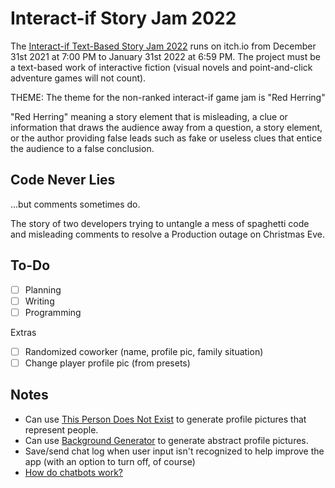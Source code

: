 # Interact-if Story Jam 2022

The [Interact-if Text-Based Story Jam 2022](https://itch.io/jam/interact-if-non-ranked-2022) runs on itch.io from December 31st 2021 at 7:00 PM to January 31st 2022 at 6:59 PM. The project must be a text-based work of interactive fiction (visual novels and point-and-click adventure games will not count).

THEME: The theme for the non-ranked  interact-if game jam is "Red Herring"

"Red Herring" meaning a story element that is misleading, a clue or information that draws the audience away from a question, a story element, or the author providing false leads such as fake or useless clues that entice the audience to a false conclusion.

## Code Never Lies
...but comments sometimes do.

The story of two developers trying to untangle a mess of spaghetti code and misleading comments to resolve a Production outage on Christmas Eve.

## To-Do
- [ ] Planning
- [ ] Writing
- [ ] Programming

Extras
- [ ] Randomized coworker (name, profile pic, family situation)
- [ ] Change player profile pic (from presets)

## Notes
* Can use [This Person Does Not Exist](https://thispersondoesnotexist.com) to generate profile pictures that represent people.
* Can use [Background Generator](https://bggenerator.com) to generate abstract profile pictures.
* Save/send chat log when user input isn't recognized to help improve the app (with an option to turn off, of course)
* [How do chatbots work?](https://botscrew.com/blog/what-are-bots/)
